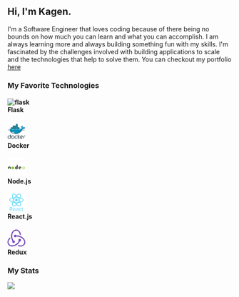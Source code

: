 ## Hi, I'm Kagen.
I'm a Software Engineer that loves coding because of there being no bounds on how much you can learn and what you can accomplish. I am always learning more and always building something fun with my skills. I'm fascinated by the challenges involved with building applications to scale and the technologies that help to solve them. You can checkout my portfolio <a href="kagenlh.github.io/portfolio" target="_blank" rel="noreferrer">here</a>

### My Favorite Technologies
#### <img src="https://www.vectorlogo.zone/logos/pocoo_flask/pocoo_flask-icon.svg" alt="flask" width="40" height="40"/> <br> Flask 
#### <img src="https://raw.githubusercontent.com/devicons/devicon/master/icons/docker/docker-original-wordmark.svg" alt="docker" width="40" height="40"/> <br> Docker
#### <img src="https://raw.githubusercontent.com/devicons/devicon/master/icons/nodejs/nodejs-original-wordmark.svg" alt="nodejs" width="40" height="40"/> <br> Node.js
#### <img src="https://raw.githubusercontent.com/devicons/devicon/master/icons/react/react-original-wordmark.svg" alt="react" width="40" height="40"/> <br> React.js
#### <img src="https://raw.githubusercontent.com/devicons/devicon/master/icons/redux/redux-original.svg" alt="redux" width="40" height="40"/> <br> Redux

### My Stats
<img height="180em" src="https://github-readme-stats.vercel.app/api?username=KagenLH&show_icons=true&hide_border=true&&count_private=true&include_all_commits=true" />
